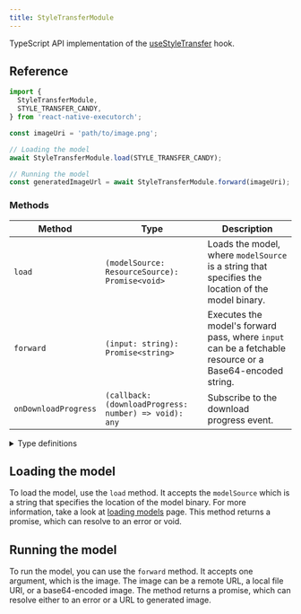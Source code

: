 ```yaml
---
title: StyleTransferModule
---
```


TypeScript API implementation of the [useStyleTransfer](../computer-vision/useStyleTransfer.md) hook.

## Reference

```typescript
import {
  StyleTransferModule,
  STYLE_TRANSFER_CANDY,
} from 'react-native-executorch';

const imageUri = 'path/to/image.png';

// Loading the model
await StyleTransferModule.load(STYLE_TRANSFER_CANDY);

// Running the model
const generatedImageUrl = await StyleTransferModule.forward(imageUri);
```

### Methods

| Method               | Type                                                  | Description                                                                                              |
| -------------------- | ----------------------------------------------------- | -------------------------------------------------------------------------------------------------------- |
| `load`               | `(modelSource: ResourceSource): Promise<void>`        | Loads the model, where `modelSource` is a string that specifies the location of the model binary.        |
| `forward`            | `(input: string): Promise<string>`                    | Executes the model's forward pass, where `input` can be a fetchable resource or a Base64-encoded string. |
| `onDownloadProgress` | `(callback: (downloadProgress: number) => void): any` | Subscribe to the download progress event.                                                                |

<details>
<summary>Type definitions</summary>

```typescript
type ResourceSource = string | number | object;
```

</details>

## Loading the model

To load the model, use the `load` method. It accepts the `modelSource` which is a string that specifies the location of the model binary. For more information, take a look at [loading models](../fundamentals/loading-models.md) page. This method returns a promise, which can resolve to an error or void.

## Running the model

To run the model, you can use the `forward` method. It accepts one argument, which is the image. The image can be a remote URL, a local file URI, or a base64-encoded image. The method returns a promise, which can resolve either to an error or a URL to generated image.
